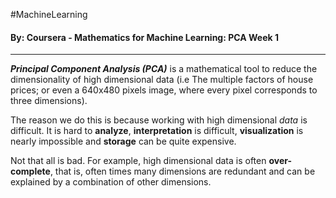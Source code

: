 #MachineLearning 
#### By: Coursera - Mathematics for Machine Learning: PCA Week 1
---
***Principal Component Analysis (PCA)*** is a mathematical tool to reduce the dimensionality of high dimensional data (i.e The multiple factors of house prices; or even a 640x480 pixels image, where every pixel corresponds to three dimensions).

The reason we do this is because working with high dimensional *data* is difficult. It is hard to **analyze**, **interpretation** is difficult, **visualization** is nearly impossible and **storage** can be quite expensive.

Not that all is bad. For example, high dimensional data is often **over-complete**, that is, often times many dimensions are redundant and can be explained by a combination of other dimensions.